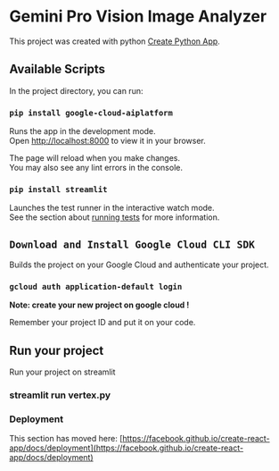 # Gemini Pro Vision Image Analyzer

This project was created with python [Create Python App](#).

## Available Scripts

In the project directory, you can run:

### `pip install google-cloud-aiplatform`

Runs the app in the development mode.\
Open [http://localhost:8000](http://localhost:8000) to view it in your browser.

The page will reload when you make changes.\
You may also see any lint errors in the console.

### `pip install streamlit`

Launches the test runner in the interactive watch mode.\
See the section about [running tests](https://streamlit.io/) for more information.

## `Download and Install Google Cloud CLI SDK`

Builds the project on your Google Cloud and authenticate your project.

### `gcloud auth application-default login`

**Note: create your new project on google cloud !**

Remember your project ID and put it on your code.

## Run your project

Run your project on streamlit

### streamlit run vertex.py

### Deployment

This section has moved here: [https://facebook.github.io/create-react-app/docs/deployment](https://facebook.github.io/create-react-app/docs/deployment)

